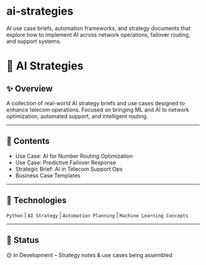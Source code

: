 # ai-strategies
AI use case briefs, automation frameworks, and strategy documents that explore how to implement AI across network operations, failover routing, and support systems.

# 🤖 AI Strategies

## ✨ Overview

A collection of real-world AI strategy briefs and use cases designed to enhance telecom operations. Focused on bringing ML and AI to network optimization, automated support, and intelligent routing.

---

## 🔧 Contents

- Use Case: AI for Number Routing Optimization
- Use Case: Predictive Failover Response
- Strategic Brief: AI in Telecom Support Ops
- Business Case Templates

---

## 🧠 Technologies

`Python` | `AI Strategy` | `Automation Planning` | `Machine Learning Concepts`

---

## 📌 Status

🟡 In Development – Strategy notes & use cases being assembled
